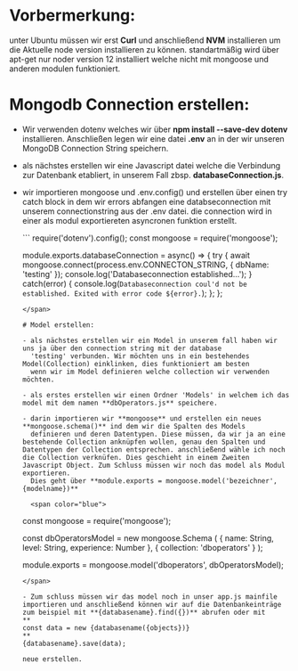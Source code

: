 # Vorbermerkung:
  unter Ubuntu müssen wir erst **Curl** und anschließend **NVM** installieren um die Aktuelle node version installieren zu können. standartmäßig wird über apt-get nur noder version 12 installiert welche nicht mit mongoose und anderen modulen funktioniert.

# Mongodb Connection erstellen:

- Wir verwenden dotenv welches wir über **npm install --save-dev dotenv** installieren. Anschließen legen wir 
  eine datei **.env** an in der wir unseren MongoDB Connection String speichern.

- als nächstes erstellen wir eine Javascript datei welche die Verbindung zur Datenbank etabliert,
  in unserem Fall zbsp. **databaseConnection.js**.

- wir importieren mongoose und .env.config() und erstellen über einen try catch block in dem wir errors abfangen
  eine databseconnection mit unserem connectionstring aus der .env datei. die connection wird in einer als modul exportiereten asyncronen funktion erstellt.

  <span color="blue">
  ```
  require('dotenv').config();
  const mongoose = require('mongoose');

  module.exports.databaseConnection = async() =>
  {
      try
      {
          await mongoose.connect(process.env.CONNECTON_STRING,
              {
                  dbName: 'testing'
              });
          console.log('Databaseconnection established...');
      }
      catch(error)
      {
          console.log(`Databaseconnection coul'd not be established. Exited with error code ${error}.`);
      };
  };
  ```
  </span> 

  # Model erstellen:

  - als nächstes erstellen wir ein Model in unserem fall haben wir uns ja über den connection string mit der database 
    'testing' verbunden. Wir möchten uns in ein bestehendes Model(Collection) einklinken, dies funktioniert am besten 
    wenn wir im Model definieren welche collection wir verwenden möchten.

  - als erstes erstellen wir einen Ordner 'Models' in welchem ich das model mit dem namen **dbOperators.js** speichere.

  - darin importieren wir **mongoose** und erstellen ein neues **mongoose.schema()** ind dem wir die Spalten des Models 
    definieren und deren Datentypen. Diese müssen, da wir ja an eine bestehende Collection anknüpfen wollen, genau den Spalten und Datentypen der Collection entsprechen. anschließend wähle ich noch die Collection verknüfen. Dies geschieht in einem Zweiten Javascript Object. Zum Schluss müssen wir noch das model als Modul exportieren.
    Dies geht über **module.exports = mongoose.model('bezeichner', {modelname})** 

    <span color="blue">
    ```
    const mongoose = require('mongoose');

    const dbOperatorsModel = new mongoose.Schema
    (
        {
            name: String,
            level: String,
            experience: Number
        },
        { 
            collection: 'dboperators' 
        }
    );

    module.exports = mongoose.model('dboperators', dbOperatorsModel);
    ```
    </span>

    - Zum schluss müssen wir das model noch in unser app.js mainfile importieren und anschließend können wir auf die Datenbankeinträge zum beispiel mit **{databasename}.find({})** abrufen oder mit 
    **
    const data = new {databasename({objects})}
    **
    {databasename}.save(data);
    
    neue erstellen.